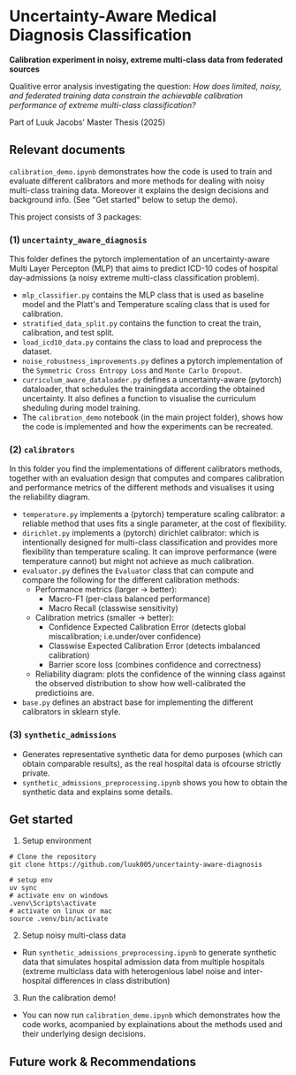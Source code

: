# Uncertainty-Aware Medical Diagnosis Classification

**Calibration experiment in noisy, extreme multi-class data from federated sources**

Qualitive error analysis investigating the question: _How does limited, noisy, and federated training data constrain the achievable calibration performance of extreme multi-class classification?_

Part of Luuk Jacobs' Master Thesis (2025)

## Relevant documents

`calibration_demo.ipynb` demonstrates how the code is used to train and evaluate different calibrators and more methods for dealing with noisy multi-class training data. Moreover it explains the design decisions and background info. (See "Get started" below to setup the demo).

This project consists of 3 packages:

### (1) `uncertainty_aware_diagnosis`

This folder defines the pytorch implementation of an uncertainty-aware Multi Layer Percepton (MLP) that aims to predict ICD-10 codes of hospital day-admissions (a noisy extreme multi-class classification problem).

- `mlp_classifier.py` contains the MLP class that is used as baseline model and the Platt's and Temperature scaling class that is used for calibration.
- `stratified_data_split.py` contains the function to creat the train, calibration, and test split.
- `load_icd10_data.py` contains the class to load and preprocess the dataset.
- `noise_robustness_improvements.py` defines a pytorch implementation of the `Symmetric Cross Entropy Loss` and `Monte Carlo Dropout`.
- `curriculum_aware_dataloader.py` defines a uncertainty-aware (pytorch) dataloader, that schedules the trainingdata according the obtained uncertainty. It also defines a function to visualise the curriculum sheduling during model training.
- The `calibration_demo` notebook (in the main project folder), shows how the code is implemented and how the experiments can be recreated.

### (2) `calibrators`

In this folder you find the implementations of different calibrators methods, together with an evaluation design that computes and compares calibration and performance metrics of the different methods and visualises it using the reliability diagram.

- `temperature.py` implements a (pytorch) temperature scaling calibrator: a reliable method that uses fits a single parameter, at the cost of flexibility.
- `dirichlet.py` implements a (pytorch) dirichlet calibrator: which is intentionally designed for multi-class classification and provides more flexibility than temperature scaling. It can improve performance (were temperature cannot) but might not achieve as much calibration.
- `evaluator.py` defines the `Evaluator` class that can compute and compare the following for the different calibration methods:
  - Performance metrics (larger -> better):
    - Macro-F1 (per-class balanced performance)
    - Macro Recall (classwise sensitivity)
  - Calibration metrics (smaller -> better):
    - Confidence Expected Calibration Error (detects global miscalibration; i.e.under/over confidence)
    - Classwise Expected Calibration Error (detects imbalanced calibration)
    - Barrier score loss (combines confidence and correctness)
  - Reliability diagram: plots the confidence of the winning class against the observed distribution to show how well-calibrated the predictioins are.
- `base.py` defines an abstract base for implementing the different calibrators in sklearn style.

### (3) `synthetic_admissions`

- Generates representative synthetic data for demo purposes (which can obtain comparable results), as the real hospital data is ofcourse strictly private.
- `synthetic_admissions_preprocessing.ipynb` shows you how to obtain the synthetic data and explains some details.

## Get started

1. Setup environment

```
# Clone the repository
git clone https://github.com/luuk005/uncertainty-aware-diagnosis

# setup env
uv sync
# activate env on windows
.venv\Scripts\activate
# activate on linux or mac
source .venv/bin/activate
```

2. Setup noisy multi-class data

- Run `synthetic_admissions_preprocessing.ipynb` to generate synthetic data that simulates hospital admission data from multiple hospitals (extreme multiclass data with heterogenious label noise and inter-hospital differences in class distribution)

3. Run the calibration demo!

- You can now run `calibration_demo.ipynb` which demonstrates how the code works, acompanied by explainations about the methods used and their underlying design decisions.

## Future work & Recommendations
